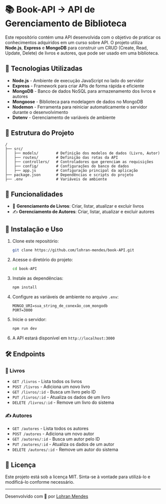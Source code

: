 # 📚 Book-API -> API de Gerenciamento de Biblioteca

Este repositório contém uma API desenvolvida com o objetivo de praticar os conhecimentos adquiridos em um curso sobre API. O projeto utiliza **Node.js**, **Express** e **MongoDB** para construir um CRUD (Create, Read, Update, Delete) de livros e autores, que pode ser usado em uma biblioteca.

## 🚀 Tecnologias Utilizadas

- **Node.js** - Ambiente de execução JavaScript no lado do servidor
- **Express** - Framework para criar APIs de forma rápida e eficiente
- **MongoDB** - Banco de dados NoSQL para armazenamento dos livros e autores
- **Mongoose** - Biblioteca para modelagem de dados no MongoDB
- **Nodemon** - Ferramenta para reiniciar automaticamente o servidor durante o desenvolvimento
- **Dotenv** - Gerenciamento de variáveis de ambiente

## 📂 Estrutura do Projeto

```
/
├── src/
│   ├── models/        # Definição dos modelos de dados (Livro, Autor)
│   ├── routes/        # Definição das rotas da API
│   ├── controllers/   # Controladores que gerenciam as requisições
│   ├── config/        # Configurações do banco de dados
│   ├── app.js         # Configuração principal da aplicação
├── package.json       # Dependências e scripts do projeto
├── .env               # Variáveis de ambiente
```

## 📌 Funcionalidades

- 📖 **Gerenciamento de Livros**: Criar, listar, atualizar e excluir livros
- ✍ **Gerenciamento de Autores**: Criar, listar, atualizar e excluir autores

## 🔧 Instalação e Uso

1. Clone este repositório:

   ```bash
   git clone https://github.com/lohran-mendes/book-API.git
   ```

2. Acesse o diretório do projeto:

   ```bash
   cd book-API
   ```

3. Instale as dependências:

   ```bash
   npm install
   ```

4. Configure as variáveis de ambiente no arquivo `.env`:

   ```env
   MONGO_URI=sua_string_de_conexão_com_mongodb
   PORT=3000
   ```

5. Inicie o servidor:

   ```bash
   npm run dev
   ```

6. A API estará disponível em `http://localhost:3000`

## 🛠 Endpoints

### 📖 Livros

- `GET /livros` - Lista todos os livros
- `POST /livros` - Adiciona um novo livro
- `GET /livros/:id` - Busca um livro pelo ID
- `PUT /livros/:id` - Atualiza os dados de um livro
- `DELETE /livros/:id` - Remove um livro do sistema

### ✍ Autores

- `GET /autores` - Lista todos os autores
- `POST /autores` - Adiciona um novo autor
- `GET /autores/:id` - Busca um autor pelo ID
- `PUT /autores/:id` - Atualiza os dados de um autor
- `DELETE /autores/:id` - Remove um autor do sistema

## 📄 Licença

Este projeto está sob a licença MIT. Sinta-se à vontade para utilizá-lo e modificá-lo conforme necessário.

---

Desenvolvido com 💙 por [Lohran Mendes](https://github.com/lohran-mendes)

